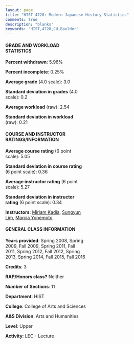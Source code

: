 ```yaml
---
layout: page
title: "HIST 4728: Modern Japanese History Statistics"
comments: true
description: "blanks"
keywords: "HIST,4728,CU,Boulder"
---
```

<head>
<script src="https://ajax.googleapis.com/ajax/libs/jquery/2.1.3/jquery.min.js"></script>
<script src="https://dl.dropboxusercontent.com/s/pc42nxpaw1ea4o9/highcharts.js?dl=0"></script>
<!-- <script src="../assets/js/highcharts.js"></script> -->
<style type="text/css">@font-face {
	font-family: "Bebas Neue";
	src: url(https://www.filehosting.org/file/details/544349/BebasNeue Regular.otf) format("opentype");
	}
	h1.Bebas { 
		font-family: "Bebas Neue", Verdana, Tahoma;
	}
</style>
</head>
<body>
	<div id="container" style="float: right; width: 45%; height: 88%; margin-left: 2.5%; margin-right: 2.5%;"></div>
	<script language="JavaScript">
		$(document).ready(function() {
		var chart = {type: 'column'};
		var title = {text: 'Grade Distribution'};
		var xAxis = {categories: ['A','B','C','D','F'],crosshair: true};
		var yAxis = {min: 0,title: {text: 'Percentage'}};
		var tooltip = {headerFormat: '<center><b><span style="font-size:20px">{point.key}</span></b></center>',
		               pointFormat: '<td style="padding:0"><b>{point.y:.1f}%</b></td>',
		               footerFormat: '</table>',shared: true,useHTML: true};
		var plotOptions = {column: {pointPadding: 0.0,borderWidth: 0}};  
		var credits = {enabled: false};var series= [{name: 'Percent',data: [28.85,53.27,11.32,2.73,3.83,]}];
		var json = {};
		json.chart = chart;
		json.title = title;
		json.tooltip = tooltip;
		json.xAxis = xAxis;
		json.yAxis = yAxis;  
		json.series = series;
		json.plotOptions = plotOptions;  
		json.credits = credits;
		$('#container').highcharts(json);
	});
	</script>
</body>
			   
#### GRADE AND WORKLOAD STATISTICS

**Percent withdrawn**: 5.96%

**Percent incomplete**: 0.25%

**Average grade** (4.0 scale): 3.0

**Standard deviation in grades** (4.0 scale): 0.2

**Average workload** (raw): 2.54

**Standard deviation in workload** (raw): 0.21

#### COURSE AND INSTRUCTOR RATINGS/INFORMATION

**Average course rating** (6 point scale): 5.05

**Standard deviation in course rating** (6 point scale): 0.36

**Average instructor rating** (6 point scale): 5.27

**Standard deviation in instructor rating** (6 point scale): 0.34

**Instructors**: <a href='../../instructors/Miriam_Kadia'>Miriam Kadia</a>, <a href='../../instructors/Sungyun_Lim'>Sungyun Lim</a>, <a href='../../instructors/Marcia_Yonemoto'>Marcia Yonemoto</a>

#### GENERAL CLASS INFORMATION

**Years provided**: Spring 2008, Spring 2009, Fall 2009, Spring 2011, Fall 2011, Spring 2012, Fall 2012, Spring 2013, Spring 2014, Fall 2015, Fall 2016

**Credits**: 3

**RAP/Honors class?** Neither

**Number of Sections**: 11

**Department**: HIST

**College**: College of Arts and Sciences

**A&S Division**: Arts and Humanities

**Level**: Upper

**Activity**: LEC - Lecture
